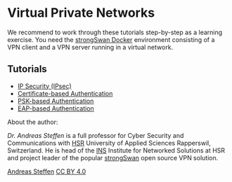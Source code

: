 # Virtual Private Networks

We recommend to work through these tutorials step-by-step as a learning exercise. You need the  [strongSwan Docker][STRONGSWAN_DOCKER] environment consisting of a VPN client and a VPN server running in a virtual network.

## Tutorials

* [IP Security (IPsec)](IPsec.md)
* [Certificate-based Authentication](IKEv2_Cert.md)
* [PSK-based Authentication](IKEv2_PSK.md)
* [EAP-based Authentication](IKEv2_EAP.md)

[STRONGSWAN_DOCKER]: https://github.com/strongX509/docker/tree/master/strongswan

About the author:

*Dr. Andreas Steffen* is a full professor for Cyber Security and Communications with [HSR][HSR] University of Applied Sciences Rapperswil, Switzerland. He is head of the [INS][INS] Institute for Networked Solutions at HSR and project leader of the popular [strongSwan][SS] open source VPN solution.

[Andreas Steffen][AS] [CC BY 4.0][CC]

[AS]: mailto:andreas.steffen@strongsec.net
[CC]: http://creativecommons.org/licenses/by/4.0/
[SS]: https://www.strongswan.org
[HSR]: https://www.hsr.ch/en/studies/bachelor/degree-programmes/computer-science/overview/
[INS]: https://www.ins.hsr.ch/index.php?id=16093
